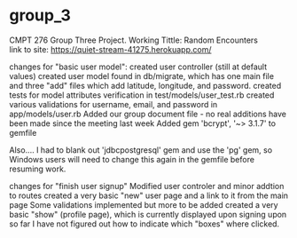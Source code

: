 # group_3
CMPT 276 Group Three Project. Working Tittle: Random Encounters  
link to site: https://quiet-stream-41275.herokuapp.com/

changes for "basic user model":
  created user controller (still at default values)
  created user model found in db/migrate, which has one main file and three "add" files which add latitude, longitude, and password.
  created tests for model attributes verification in test/models/user_test.rb
  created various validations for username, email, and password in app/models/user.rb 
  Added our group document file - no real additions have been made since the meeting last week
  Added gem 'bcrypt', '~> 3.1.7' to gemfile
  
  Also.... I had to blank out 'jdbcpostgresql' gem and use the 'pg' gem, so Windows users will need to change this again in the gemfile 
  before resuming work. 
  
changes for "finish user signup"
  Modified user controler and minor addtion to routes
  created a very basic "new" user page and a link to it from the main page
    Some validations implemented but more to be added
  created a very basic "show" (profile page), which is currently displayed upon signing upon
     so far I have not figured out how to indicate which "boxes" where clicked.

  
  